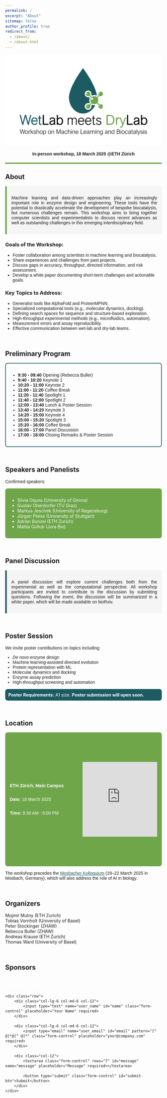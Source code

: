 ```yaml
---
permalink: /
excerpt: "About"
sitemap: false
author_profile: true
redirect_from: 
  - /about/
  - /about.html
---
```

<!DOCTYPE html>
<html lang="en">
<head>
    <meta charset="UTF-8">
    <meta name="viewport" content="width=device-width, initial-scale=1.0">
</head>
<body>  
<div style="background-color: white; padding: 20px; border-radius: 8px;">
  <img src="images/logo.png" alt="Workshop Logo" style="max-height: 50vh; display: block; margin: 0 auto;" />
</div>

#### <center style="font-family: 'Arial Nova Light', Arial, sans-serif;"> In-person workshop, 18 March 2025 @ETH Zürich</center> ####

<div style="border-bottom: 4px solid #6FA64A; margin-top: 20px;"></div>

## About
<div style="padding: 15px; background-color: #f5f5f5; border-left: 5px solid #6FA64A;">
  <p style="text-align: justify; font-family: 'Arial Nova Light', Arial, sans-serif;">Machine learning and data-driven approaches play an increasingly important role in enzyme design and engineering. These tools have the potential to drastically accelerate the development of bespoke biocatalysts, but numerous challenges remain. This workshop aims to bring together computer scientists and experimentalists to discuss recent advances as well as outstanding challenges in this emerging interdisciplinary field.</p>
</div>

### Goals of the Workshop:
<ul style="list-style-type: square; font-family: 'Arial Nova Light', Arial, sans-serif;">
  <li>Foster collaboration among scientists in machine learning and biocatalysis.</li>
  <li>Share experiences and challenges from past projects.</li>
  <li>Discuss gaps in accuracy, throughput, directed information, and risk assessment.</li>
  <li>Develop a white paper documenting short-term challenges and actionable goals.</li>
</ul>

### Key Topics to Address:
<ul style="list-style-type: square; font-family: 'Arial Nova Light', Arial, sans-serif;">
  <li>Generalist tools like AlphaFold and ProteinMPNN.</li>
  <li>Specialized computational tools (e.g., molecular dynamics, docking).</li>
  <li>Defining search spaces for sequence and structure-based exploration.</li>
  <li>High-throughput experimental methods (e.g., microfluidics, automation).</li>
  <li>Measurement errors and assay reproducibility.</li>
  <li>Effective communication between wet-lab and dry-lab teams.</li>
</ul>

&nbsp;

## Preliminary Program
<div style="border: 2px solid #1C5B62; border-radius: 8px; padding: 15px;">
  <ul style="font-family: 'Arial Nova Light', Arial, sans-serif;">
    <li><strong>9:30 - 09:40</strong> Opening (Rebecca Buller)</li>
    <li><strong>9:40 - 10:20</strong> Keynote 1</li>
    <li><strong>10:20 - 11:00</strong> Keynote 2</li>
    <li><strong>11:00 - 11:20</strong> Coffee Break</li>
    <li><strong>11:20 - 11:40</strong> Spotlight 1</li>
    <li><strong>11:40 - 12:00</strong> Spotlight 2</li>
    <li><strong>12:00 - 13:40</strong> Lunch & Poster Session</li>
    <li><strong>13:40 - 14:20</strong> Keynote 3</li>
    <li><strong>14:20 - 15:00</strong> Keynote 4</li>
    <li><strong>15:00 - 15:20</strong> Spotlight 3</li>
    <li><strong>15:20 - 16:00</strong> Coffee Break</li>
    <li><strong>16:00 - 17:00</strong> Panel Discussion</li>
    <li><strong>17:00 - 18:00</strong> Closing Remarks & Poster Session</li>
  </ul>
</div>

&nbsp;

## Speakers and Panelists
<p style="font-family: 'Arial Nova Light', Arial, sans-serif;">Confirmed speakers:</p>
<div style="background-color: #6FA64A; color: white; padding: 15px; border-radius: 8px;">
  <ul>
    <li>Silvia Osuna (University of Girona)</li>
    <li>Gustav Oberdorfer (TU Graz)</li>
    <li>Markus Jeschek (University of Regensburg)</li>
    <li>Jürgen Pleiss (University of Stuttgart)</li>
    <li>Adrian Bunzel (ETH Zurich)</li>
    <li>Mattia Gollub (Jura Bio)</li>
  </ul>
</div>

&nbsp;

## Panel Discussion
<div style="padding: 15px; background-color: #f5f5f5; border-left: 5px solid #1C5B62;">
  <p style="text-align: justify; font-family: 'Arial Nova Light', Arial, sans-serif;">A panel discussion will explore current challenges both from the experimental as well as the computational perspective. All workshop participants are invited to contribute to the discussion by submitting questions. Following the event, the discussion will be summarized in a white paper, which will be made available on bioRxiv.</p>
</div>

&nbsp;

## Poster Session
<p style="font-family: 'Arial Nova Light', Arial, sans-serif;">We invite poster contributions on topics including:</p>
<ul style="list-style-type: disc; font-family: 'Arial Nova Light', Arial, sans-serif;">
  <li><em>De novo</em> enzyme design</li>
  <li>Machine learning-assisted directed evolution</li>
  <li>Protein representation with ML</li>
  <li>Molecular dynamics and docking</li>
  <li>Enzyme assay prediction</li>
  <li>High-throughput screening and automation</li>
</ul>

<div style="padding: 10px; background-color: #1C5B62; color: white; border-radius: 8px;">
  <strong>Poster Requirements:</strong> A1 size.  
  <strong>Poster submission will open soon.</strong>
</div>

&nbsp;

## Location
<div style="background-color: #6FA64A; color: white; padding: 15px; border-radius: 8px; display: flex; justify-content: space-between; height: 400px;"> 
  <!-- Left Column (Text) -->
  <div style="flex: 1; padding-right: 20px; display: flex; flex-direction: column; justify-content: center;">
    <p style="font-family: 'Arial Nova Light', Arial, sans-serif;"><strong>ETH Zürich, Main Campus</strong></p>
    <p style="font-family: 'Arial Nova Light', Arial, sans-serif;"><strong>Date:</strong> 18 March 2025</p>
    <p style="font-family: 'Arial Nova Light', Arial, sans-serif;"><strong>Time:</strong> 9:30 AM - 5:00 PM</p>
  </div>
  
  <!-- Right Column (Map) -->
  <div style="flex: 1; display: flex; justify-content: center; align-items: center; position: relative;">
    <iframe 
      src="https://www.google.com/maps/embed?pb=!1m18!1m12!1m3!1d107465.2871738979!2d8.420312774503204!3d47.405257509342526!2m3!1f0!2f0!3f0!3m2!1i1024!2i768!4f13.1!3m3!1m2!1s0x479aa10077f7ad79%3A0xa00b68137ff59d55!2sETH%20HG!5e0!3m2!1sde!2sch!4v1734633219843!5m2!1sde!2sch" 
      style="border:0; height: 60%; aspect-ratio: 1;" 
      allowfullscreen="" 
      loading="lazy" 
      referrerpolicy="no-referrer-when-downgrade">
    </iframe>
  </div>
</div>


<p style="font-family: 'Arial Nova Light', Arial, sans-serif;">The workshop precedes the <a href="https://mosbacher-kolloquium.org/home.html" target="_blank" style="color: #1C5B62;">Mosbacher Kolloquium</a> (19–22 March 2025 in Mosbach, Germany), which will also address the role of AI in biology.</p>

&nbsp;

## Organizers
<ul style="list-style-type: none; padding-left: 0;">
  <li>Mojmir Mutny (ETH Zurich)</li>
  <li>Tobias Vornholt (University of Basel)</li>
  <li>Peter Stockinger (ZHAW)</li>
  <li>Rebecca Buller (ZHAW)</li>
  <li>Andreas Krause (ETH Zurich)</li>
  <li>Thomas Ward (University of Basel)</li>
</ul>

&nbsp;

## Sponsors
<!-- First, modify your form to ensure it has the right attributes -->
<form id="contact-form" class="custom-form contact-form" onsubmit="return false;">
    <h2 class="mb-5" style="color: white;">Contact us</h2>

    <div class="row">
        <div class="col-lg-6 col-md-6 col-12">                                    
            <input type="text" name="user_name" id="name" class="form-control" placeholder="Your Name" required>
        </div>

        <div class="col-lg-6 col-md-6 col-12">         
            <input type="email" name="user_email" id="email" pattern="[^ @]*@[^ @]*" class="form-control" placeholder="your@company.com" required>
        </div>

        <div class="col-12">
            <textarea class="form-control" rows="7" id="message" name="message" placeholder="Message" required></textarea>

            <button type="submit" class="form-control" id="submit-btn">Submit</button>
        </div>
    </div>
</form>

<!-- Add this right before the closing </body> tag, after all other scripts -->
<script>
// Wait for DOM to be fully loaded
document.addEventListener('DOMContentLoaded', function() {
    // Load EmailJS
    const script = document.createElement('script');
    script.src = 'https://cdn.emailjs.com/sdk/2.6.4/email.min.js';
    script.async = true;
    script.onload = function() {
        // Initialize EmailJS
        emailjs.init("f3Hb4qrbZBihQc6Z4");
        
        // Add form submit handler
        const form = document.getElementById('contact-form');
        if (form) {
            form.addEventListener('submit', function(e) {
                e.preventDefault();
                
                const btn = document.getElementById('submit-btn');
                btn.disabled = true;
                btn.textContent = 'Sending...';

                const templateParams = {
                    from_name: document.getElementById('name').value,
                    from_email: document.getElementById('email').value,
                    message: document.getElementById('message').value
                };

                emailjs.send('service_yky9v4o', 'template_yr47yeu', templateParams)
                    .then(function(response) {
                        alert('Thank you! Your message has been sent.');
                        form.reset();
                    })
                    .catch(function(error) {
                        console.error('EmailJS Error:', error);
                        alert('Sorry, there was an error sending your message. Please try again.');
                    })
                    .finally(function() {
                        btn.disabled = false;
                        btn.textContent = 'Submit';
                    });
            });
        }
    };
    document.body.appendChild(script);
});

// Backup click handler
document.getElementById('submit-btn').onclick = function(e) {
    e.preventDefault();
    const form = document.getElementById('contact-form');
    if (form) {
        form.dispatchEvent(new Event('submit'));
    }
};
</script>
</body>
</html>
